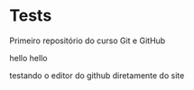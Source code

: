 # Tests
 Primeiro repositório do curso Git e GitHub

 hello hello

 testando o editor do github diretamente do site
 
